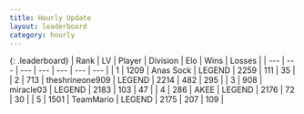 ```yaml
---
title: Hourly Update
layout: leaderboard
category: hourly
---
```


{: .leaderboard}
| Rank | LV | Player | Division | Elo | Wins | Losses |
| --- | --- | --- | --- | --- | --- | --- |
| <span data-change="0">1</span> | 1209 | <span title="ID: 203132">Anas Sock</span> | LEGEND | <span data-change="0">2259</span> | <span data-change="0">111</span> | <span data-change="0">35</span> |
| <span data-change="0">2</span> | 713 | <span title="ID: 562775">theshrineone909</span> | LEGEND | <span data-change="-24">2214</span> | <span data-change="1">482</span> | <span data-change="2">295</span> |
| <span data-change="0">3</span> | 908 | <span title="ID: 416373">miracle03</span> | LEGEND | <span data-change="-14">2183</span> | <span data-change="0">103</span> | <span data-change="1">47</span> |
| <span data-change="3">4</span> | 286 | <span title="ID: 455100">AKEE</span> | LEGEND | <span data-change="8">2176</span> | <span data-change="2">72</span> | <span data-change="0">30</span> |
| <span data-change="-1">5</span> | 1501 | <span title="ID: 164871">TeamMario</span> | LEGEND | <span data-change="0">2175</span> | <span data-change="0">207</span> | <span data-change="0">109</span> |
